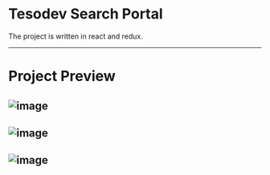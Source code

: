 # Tesodev Search Portal
The project is written in react and redux.

---

# Project Preview
![image](https://user-images.githubusercontent.com/80483297/147841059-d871879a-0b47-40cf-99f3-330f42b1e745.png)
----------------------------------------------------------------------------------------------------------------
![image](https://user-images.githubusercontent.com/80483297/147841065-45402574-f6a6-4da3-9730-bfdf4e9b404a.png)
----------------------------------------------------------------------------------------------------------------
![image](https://user-images.githubusercontent.com/80483297/147841561-9dd2046d-c66e-4f17-a7a2-1fb881b211f9.png)
---


